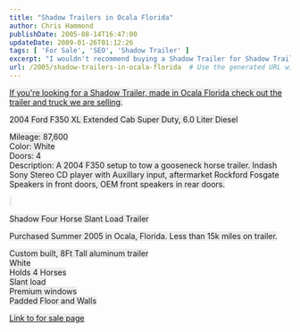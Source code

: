 ```yaml
---
title: "Shadow Trailers in Ocala Florida"
author: Chris Hammond
publishDate: 2005-08-14T16:47:00
updateDate: 2009-01-26T01:12:26
tags: [ 'For Sale', 'SEO', 'Shadow Trailer' ]
excerpt: "I wouldn't recommend buying a Shadow Trailer for Shadow Trailers in Ocala Florida or from the Ocala Trailer Company. If you've had a bad experience with Shadow Trailers, post your thoughts here. 9/8/2005 UPDATE: Shadow Trailers finally got around to resolving this problem. Over two months after the problem was reported. 9/26/2005 UPDATE: Shadow Trailers actually had the nerve to send me a bill for $30.40 for them shipping the part, that was never installed on the trailer, to me.... ..."
url: /2005/shadow-trailers-in-ocala-florida  # Use the generated URL with year
---
```

<p><font style="background-color: #ececed"><a href="https://www.nataliehammond.com/For_Sale/itemId/8/2004-Ford-F350-and-Shadow-4-Horse-Trailer-for-Sale.aspx">If you're looking for a Shadow Trailer, made in Ocala Florida check out the trailer and truck we are selling</a>. </font></p> <p><font style="background-color: #ececed">2004 Ford F350 XL Extended Cab Super Duty, 6.0 Liter Diesel</font></p> <p><font style="background-color: #ececed">Mileage: 87,600<br /> Color: White<br /> Doors: 4<br /> Description: A 2004 F350 setup to tow a gooseneck horse trailer. Indash Sony Stereo CD player with Auxillary input, aftermarket Rockford Fosgate Speakers in front doors, OEM front speakers in rear doors.</font></p> <p><font style="background-color: #ececed">&#160;</font></p> <p><font style="background-color: #ececed">Shadow Four Horse Slant Load Trailer</font></p> <p><font style="background-color: #ececed">Purchased Summer 2005 in Ocala, Florida. Less than 15k miles on trailer.</font></p> <p><font style="background-color: #ececed">Custom built, 8Ft Tall aluminum trailer<br /> White<br /> Holds 4 Horses<br /> Slant load <br /> Premium windows<br /> Padded Floor and Walls</font><font style="background-color: #ececed"><br /> </font></p> <p><font style="background-color: #ececed"><a href="https://www.nataliehammond.com/For_Sale/itemId/8/2004-Ford-F350-and-Shadow-4-Horse-Trailer-for-Sale.aspx">Link to for sale page</a></font></p>
